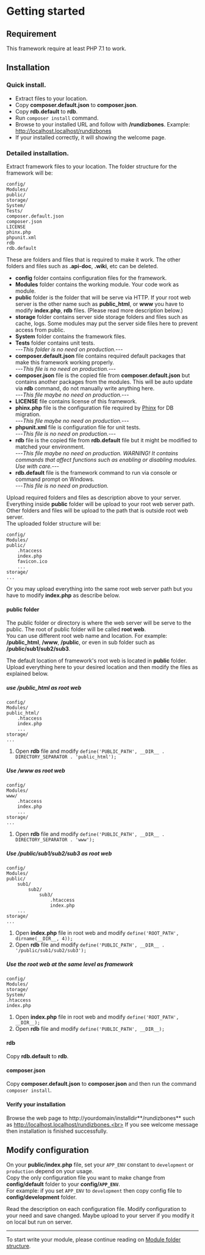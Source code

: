 # Getting started

## Requirement
This framework require at least PHP 7.1 to work.

## Installation

### Quick install.
* Extract files to your location.
* Copy **composer.default.json** to **composer.json**.
* Copy **rdb.default** to **rdb**.
* Run `composer install` command.
* Browse to your installed URL and follow with **/rundizbones**. Example: http://localhost.localhost/rundizbones
* If your installed correctly, it will showing the welcome page.

### Detailed installation.
Extract framework files to your location. The folder structure for the framework will be:
```
config/
Modules/
public/
storage/
System/
Tests/
composer.default.json
composer.json
LICENSE
phinx.php
phpunit.xml
rdb
rdb.default
```
These are folders and files that is required to make it work. The other folders and files such as **.api-doc**, **.wiki**, etc can be deleted.

* **config** folder contains configuration files for the framework.
* **Modules** folder contains the working module. Your code work as module.
* **public** folder is the folder that will be serve via HTTP. 
    If your root web server is the other name such as **public_html**, or **www** you have to modify **index.php**, **rdb** files. (Please read more description below.)
* **storage** folder contains server side storage folders and files such as cache, logs. Some modules may put the server side files here to prevent access from public.
* **System** folder contains the framework files.
* **Tests** folder contains unit tests.<br>
    ---*This folder is no need on production.*---
* **composer.default.json** file contains required default packages that make this framework working properly.<br>
    ---*This file is no need on production.*---
* **composer.json** file is the copied file from **composer.default.json** but contains another packages from the modules. 
    This will be auto update via **rdb** command, do not manually write anything here.<br>
    ---*This file maybe no need on production.*---
* **LICENSE** file contains license of this framework.
* **phinx.php** file is the configuration file required by [Phinx] for DB migration.<br>
    ---*This file maybe no need on production.*---
* **phpunit.xml** file is configuration file for unit tests.<br>
    ---*This file is no need on production.*---
* **rdb** file is the copied file from **rdb.default** file but it might be modified to matched your environment.<br>
    ---*This file maybe no need on production. WARNING! It contains commands that affect functions such as enabling or disabling modules. Use with care.*---
* **rdb.default** file is the framework command to run via console or command prompt on Windows.<br>
    ---*This file is no need on production.*

Upload required folders and files as description above to your server. Everything inside **public** folder will be upload to your root web server path. 
Other folders and files will be upload to the path that is outside root web server.<br>
The uploaded folder structure will be:

```
config/
Modules/
public/
    .htaccess
    index.php
    favicon.ico
    ...
storage/
...
```

Or you may upload everything into the same root web server path but you have to modify **index.php** as describe below.

#### public folder
The public folder or directory is where the web server will be serve to the public. The root of public folder will be called **root web**.<br>
You can use different root web name and location. For example: **/public_html**, **/www**, **/public**, or even in sub folder such as **/public/sub1/sub2/sub3**.<br>

The default location of framework's root web is located in **public** folder. Upload everything here to your desired location and then modify the files as explained below.

##### use /public_html as root web
```
config/
Modules/
public_html/
    .htaccess
    index.php
    ...
storage/
...
```

1. Open **rdb** file and modify `define('PUBLIC_PATH', __DIR__ . DIRECTORY_SEPARATOR . 'public_html');`

##### Use /www as root web
```
config/
Modules/
www/
    .htaccess
    index.php
    ...
storage/
...
```

1. Open **rdb** file and modify `define('PUBLIC_PATH', __DIR__ . DIRECTORY_SEPARATOR . 'www');`

##### Use /public/sub1/sub2/sub3 as root web
```
config/
Modules/
public/
    sub1/
        sub2/
            sub3/
                .htaccess
                index.php
    ...
storage/
...
```

1. Open **index.php** file in root web and modify `define('ROOT_PATH', dirname(__DIR__, 4));`
2. Open **rdb** file and modify `define('PUBLIC_PATH', __DIR__ . '/public/sub1/sub2/sub3');`

##### Use the root web at the same level as framework
```
config/
Modules/
storage/
System/
.htaccess
index.php
```

1. Open **index.php** file in root web and modify `define('ROOT_PATH', __DIR__);`
2. Open **rdb** file and modify `define('PUBLIC_PATH', __DIR__);`

#### rdb
Copy **rdb.default** to **rdb**.

#### composer.json
Copy **composer.default.json** to **composer.json** and then run the command `composer install`.

#### Verify your installation
Browse the web page to http://yourdomain/installdir**/rundizbones** such as http://localhost.localhost/rundizbones.<br>
If you see welcome message then installation is finished successfully.

## Modify configuration
On your **public/index.php** file, set your `APP_ENV` constant to `development` or `production` depend on your usage.<br>
Copy the only configuration file you want to make change from **config/default** folder to your **config/`APP_ENV`**.<br>
For example: if you set `APP_ENV` to `development` then copy config file to **config/development** folder.

Read the description on each configuration file. Modify configuration to your need and save changed. Maybe upload to your server if you modify it on local but run on server.

---

To start write your module, please continue reading on [Module folder structure][mdfs].


[Phinx]:https://phinx.org
[mdfs]: module-folder-structure.md
